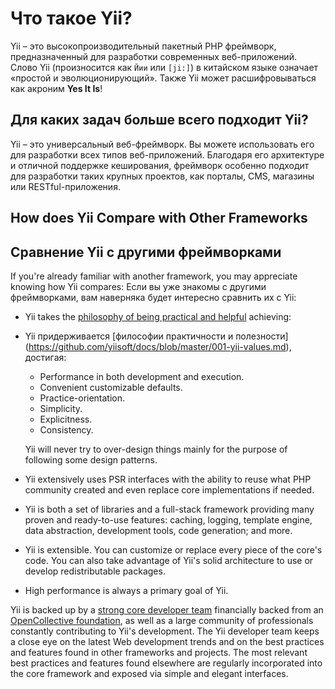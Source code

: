 # Что такое Yii?
Yii – это высокопроизводительный пакетный PHP фреймворк, предназначенный для разработки современных веб-приложений. 
Слово Yii (произносится как `Йии` или `[ji:]`) в китайском языке означает «простой и эволюционирующий». 
Также Yii может расшифровываться как акроним **Yes It Is**!

## Для каких задач больше всего подходит Yii?

Yii – это универсальный веб-фреймворк.
Вы можете использовать его для разработки всех типов веб-приложений.
Благодаря его архитектуре и отличной поддержке кеширования, фреймворк особенно подходит для разработки таких крупных проектов, как порталы, CMS, магазины или RESTful-приложения.

## How does Yii Compare with Other Frameworks
## Сравнение Yii с другими фреймворками

If you're already familiar with another framework, you may appreciate knowing how Yii compares:
Если вы уже знакомы с другими фреймворками, вам наверняка будет интересно сравнить их с Yii:

- Yii takes the [philosophy of being practical and helpful](https://github.com/yiisoft/docs/blob/master/001-yii-values.md) achieving:
- Yii придерживается [философии практичности и полезности] (https://github.com/yiisoft/docs/blob/master/001-yii-values.md), достигая:
  - Performance in both development and execution.
  - Convenient customizable defaults.
  - Practice-orientation.
  - Simplicity.
  - Explicitness.
  - Consistency.
  
  Yii will never try to over-design things mainly for the purpose of following
  some design patterns.
- Yii extensively uses PSR interfaces with the ability to reuse what PHP community created and even
  replace core implementations if needed.
- Yii is both a set of libraries and a full-stack framework providing many proven and ready-to-use features:
  caching, logging, template engine, data abstraction, development tools, code generation; and more.
- Yii is extensible. You can customize or replace every piece of the core's code. You can also
  take advantage of Yii's solid architecture to use or develop redistributable packages.
- High performance is always a primary goal of Yii.

Yii is backed up by a [strong core developer team](https://www.yiiframework.com/team/) financially backed from an
[OpenCollective foundation](https://opencollective.com/yiisoft), as well as a large community of professionals constantly
contributing to Yii's development. The Yii developer team keeps a close eye on the latest Web development trends and
on the best practices and features found in other frameworks and projects. The most relevant best practices and features
found elsewhere are regularly incorporated into the core framework and exposed via simple and elegant interfaces.